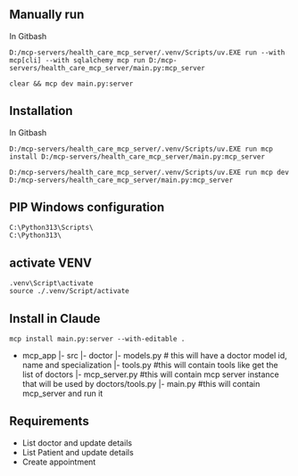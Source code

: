 ## Manually run 

In Gitbash
```
D:/mcp-servers/health_care_mcp_server/.venv/Scripts/uv.EXE run --with mcp[cli] --with sqlalchemy mcp run D:/mcp-servers/health_care_mcp_server/main.py:mcp_server

clear && mcp dev main.py:server
```

## Installation
In Gitbash
```
D:/mcp-servers/health_care_mcp_server/.venv/Scripts/uv.EXE run mcp install D:/mcp-servers/health_care_mcp_server/main.py:mcp_server

D:/mcp-servers/health_care_mcp_server/.venv/Scripts/uv.EXE run mcp dev D:/mcp-servers/health_care_mcp_server/main.py:mcp_server
```

## PIP Windows configuration
```
C:\Python313\Scripts\
C:\Python313\
```

## activate VENV
```
.venv\Script\activate
source ./.venv/Script/activate
```

## Install in Claude
```
mcp install main.py:server --with-editable .
```

- mcp_app
|- src
    |- doctor
        |- models.py # this will have a doctor model id, name and specialization
        |- tools.py #this will contain tools like get the list of doctors
    |- mcp_server.py #this will contain mcp server instance that will be used by doctors/tools.py
|- main.py #this will contain mcp_server and run it


## Requirements
- List doctor and update details
- List Patient and update details
- Create appointment
